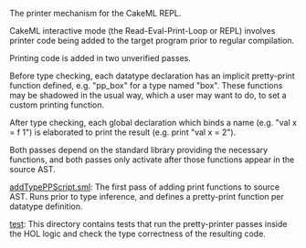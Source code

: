 The printer mechanism for the CakeML REPL.

CakeML interactive mode (the Read-Eval-Print-Loop or REPL) involves printer
code being added to the target program prior to regular compilation.

Printing code is added in two unverified passes.

Before type checking, each datatype declaration has an implicit pretty-print
function defined, e.g. "pp_box" for a type named "box". These functions may be
shadowed in the usual way, which a user may want to do, to set a custom
printing function.

After type checking, each global declaration which binds a name
(e.g. "val x = f 1") is elaborated to print the result
(e.g. print "val x = 2").

Both passes depend on the standard library providing the necessary functions,
and both passes only activate after those functions appear in the source AST.




[addTypePPScript.sml](addTypePPScript.sml):
The first pass of adding print functions to source AST.
Runs prior to type inference, and defines a pretty-print
function per datatype definition.

[test](test):
This directory contains tests that run the pretty-printer passes inside the HOL
logic and check the type correctness of the resulting code.
